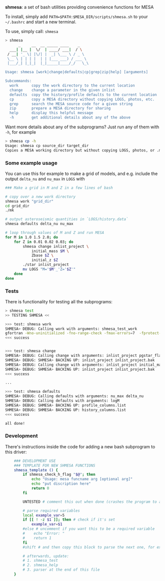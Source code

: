 **shmesa**: a set of bash utilities providing convenience functions for MESA 

To install, simply add `PATH=$PATH:$MESA_DIR/scripts/shmesa.sh` to your `~/.bashrc` and start a new terminal.

To use, simply call: `shmesa`

```bash
> shmesa
      _     __  __ _____ ____    _
  ___| |__ |  \/  | ____/ ___|  / \
 / __| '_ \| |\/| |  _| \___ \ / _ \
 \__ \ | | | |  | | |___ ___) / ___ \
 |___/_| |_|_|  |_|_____|____/_/   \_\

Usage: shmesa [work|change|defaults|cp|grep|zip|help] [arguments]

Subcommands:
  work      copy the work directory to the current location
  change    change a parameter in the given inlist
  defaults  copy the history/profile defaults to the current location
  cp        copy a MESA directory without copying LOGS, photos, etc.
  grep      search the MESA source code for a given string
  zip       prepare a MESA directory for sharing
  help      display this helpful message
  -h        get additional details about any of the above
```

Want more details about any of the subprograms? Just run any of them with `-h`, for example 
```bash
> shmesa cp -h
Usage: shmesa cp source_dir target_dir
Copies a MESA working directory but without copying LOGS, photos, or .mesa_temp_cache
```

### Some example usage 
You can use this for example to make a grid of models, and e.g. include the output `delta_nu` and `nu_max` in `LOGS` with 
```bash
### Make a grid in M and Z in a few lines of bash

# copy over a new work directory 
shmesa work "grid_dir"
cd grid_dir
./mk

# output asteroseismic quantities in `LOGS/history.data` 
shmesa defaults delta_nu nu_max

# loop through values of M and Z and run MESA 
for M in 1.0 1.5 2.0; do 
    for Z in 0.01 0.02 0.03; do 
        shmesa change inlist_project \
            initial_mass $M \
            Zbase $Z \
            initial_z $Z
        ./star inlist_project 
        mv LOGS "M='$M'_'Z='$Z'" 
    done 
done 

```


### Tests
There is functionality for testing all the subprograms:

```bash
> shmesa test
>> TESTING SHMESA <<

>>> test: shmesa work
SHMESA> DEBUG: Calling work with arguments: shmesa_test_work
gfortran -Wno-uninitialized -fno-range-check -fmax-errors=7  -fprotect-parens -fno-sign-zero ...
<<< success


>>> test: shmesa change
SHMESA> DEBUG: Calling change with arguments: inlist_project pgstar_flag .false.
SHMESA> DEBUG: SHMESA> BACKING UP: inlist_project inlist_project.bak
SHMESA> DEBUG: Calling change with arguments: inlist_project initial_mass 1.2 Z 0.01 Zbase 0.01
SHMESA> DEBUG: SHMESA> BACKING UP: inlist_project inlist_project.bak
<<< success

...

>>> test: shmesa defaults
SHMESA> DEBUG: Calling defaults with arguments: nu_max delta_nu
SHMESA> DEBUG: Calling defaults with arguments: logM
SHMESA> DEBUG: SHMESA> BACKING UP: profile_columns.list
SHMESA> DEBUG: SHMESA> BACKING UP: history_columns.list
<<< success

all done!
```

### Development
There's instructions inside the code for adding a new bash subprogram to this driver: 
```bash
    ### DEVELOPMENT USE 
    ### TEMPLATE FOR NEW SHMESA FUNCTIONS 
    shmesa_template () {
        if shmesa_check_h_flag "$@"; then
            echo "Usage: mesa funcname arg [optional arg]"
            echo "put discription here"
            return 0
        fi

        UNTESTED # comment this out when done (crashes the program to avoid problems)

        # parse required variables 
        local example_var=5 
        if [[ ! -z $1 ]]; then # check if it's set 
            example_var=$1
        #else # uncomment if you want this to be a required variable
        #    echo "Error: "
        #    return 1
        fi
        #shift # and then copy this block to parse the next one, for example 

        # afterwards, update:
        # 1. shmesa_test 
        # 2. shmesa_help 
        # 3. parser at the end of this file 
    }
```

